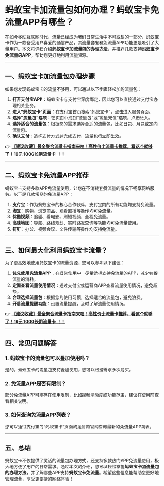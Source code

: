 # 蚂蚁宝卡加流量包如何办理？蚂蚁宝卡免流量APP有哪些？

在如今移动互联网时代，流量已经成为我们日常生活中不可或缺的一部分。蚂蚁宝卡作为一款备受用户喜爱的通信产品，其流量套餐和免流量APP功能更是吸引了大量用户。本文将详细介绍**蚂蚁宝卡加流量包的办理方法**，并推荐几款支持**蚂蚁宝卡免流量的APP**，帮助您更好地利用流量资源。

---

## 一、蚂蚁宝卡加流量包办理步骤

如果您发现蚂蚁宝卡的流量不够用，可以通过以下步骤轻松加购流量包：

1. **打开支付宝APP**：蚂蚁宝卡与支付宝深度绑定，因此您可以直接通过支付宝办理相关业务。
2. **进入“蚂蚁宝卡”页面**：在支付宝首页搜索“蚂蚁宝卡”，点击进入服务页面。
3. **选择“流量包”选项**：在页面中找到“流量包”或“流量充值”选项，点击进入。
4. **选择适合的流量包**：根据您的需求选择合适的流量包，比如日包、月包或定向流量包。
5. **确认支付**：选择支付方式并完成支付，流量包将立即生效。

👉 **[【建议收藏】最全聚合流量卡指南来啦！高性价比流量卡推荐，看这个就够了！19元 100G长期流量卡 ！！](https://bit.ly/Liuliangka)**

---

## 二、蚂蚁宝卡免流量APP推荐

蚂蚁宝卡支持多款APP免流量使用，让您在不消耗套餐流量的情况下畅享网络服务。以下是几款常见的免流量APP：

1. **支付宝**：作为蚂蚁宝卡的核心合作伙伴，支付宝内的所有功能均支持免流量。
2. **淘宝**：购物、浏览商品、观看直播等操作均可免流量。
3. **优酷视频**：追剧、看电影、刷短视频，全程免流量。
4. **高德地图**：导航、路线规划、实时路况查询等功能均可免流量使用。
5. **钉钉**：办公、视频会议、文件传输等操作均支持免流量。

---

## 三、如何最大化利用蚂蚁宝卡流量？

为了更高效地使用蚂蚁宝卡的流量资源，您可以参考以下建议：

1. **优先使用免流量APP**：在日常使用中，尽量选择支持免流量的APP，减少套餐流量的消耗。
2. **定期查看流量使用情况**：通过支付宝或运营商APP查看流量使用情况，避免超额。
3. **合理选择流量包**：根据您的使用习惯，选择适合的流量包，避免浪费。
4. **开启流量提醒功能**：设置流量提醒，及时了解流量使用情况。

👉 **[【建议收藏】最全聚合流量卡指南来啦！高性价比流量卡推荐，看这个就够了！19元 100G长期流量卡 ！！](https://bit.ly/Liuliangka)**

---

## 四、常见问题解答

### 1. 蚂蚁宝卡的流量包可以叠加使用吗？
是的，蚂蚁宝卡的流量包支持叠加使用，您可以根据需求多次购买。

### 2. 免流量APP是否有限制？
部分免流量APP可能存在使用限制，比如视频清晰度或功能范围，建议在使用前查看相关说明。

### 3. 如何查询免流量APP列表？
您可以通过支付宝的“蚂蚁宝卡”页面或运营商官网查询最新的免流量APP列表。

---

## 五、总结

蚂蚁宝卡不仅提供了灵活的流量包办理方式，还支持多款热门APP免流量使用，极大地方便了用户的日常需求。通过本文的介绍，您可以轻松掌握**蚂蚁宝卡加流量包的办理方法**，并了解哪些APP支持**蚂蚁宝卡免流量**。希望这些信息能帮助您更好地管理流量，享受更便捷的网络体验！